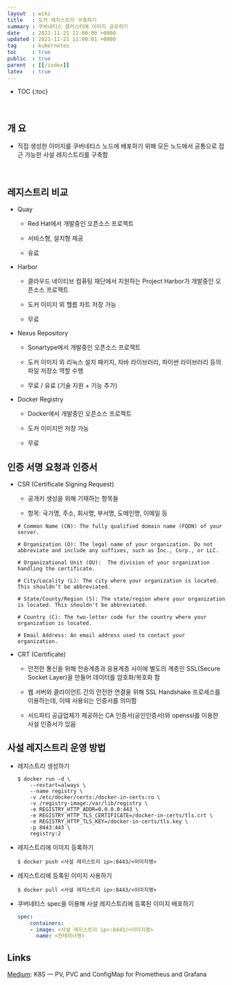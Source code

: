 ```yaml
---
layout  : wiki
title   : 도커 레지스트리 구축하기
summary : 쿠버네티스 클러스터에 이미지 공유하기
date    : 2021-11-21 11:00:00 +0900
updated : 2021-11-21 11:00:01 +0900
tag     : kubernetes
toc     : true
public  : true
parent  : [[/index]]
latex   : true
---
```

* TOC
{:toc}

<br/>

## 개 요

* 직접 생성한 이미지를 쿠버네티스 노드에 배포하기 위해 모든 노드에서 공통으로 접근 가능한 사설 레지스트리를 구축함

<br/>

## 레지스트리 비교

* Quay

    * Red Hat에서 개발중인 오픈소스 프로젝트

    * 서비스형, 설치형 제공
        
    * 유료

* Harbor

    * 클라우드 네이티브 컴퓨팅 재단에서 지원하는 Project Harbor가 개발중인 오픈소스 프로젝트

    * 도커 이미지 외 헬름 차트 저장 가능

    * 무료

* Nexus Repository 
    
    * Sonartype에서 개발중인 오픈소스 프로젝트

    * 도커 이미지 외 리눅스 설치 패키지, 자바 라이브러리, 파이썬 라이브러리 등의 파일 저장소 역할 수행

    * 무료 / 유료 (기술 지원 + 기능 추가)

* Docker Registry

    * Docker에서 개발중인 오픈소스 프로젝트

    * 도커 이미지만 저장 가능

    * 무료

## 인증 서명 요청과 인증서

* CSR (Certificate Signing Request)

    * 공개키 생성을 위해 기재하는 항목들

    * 항목: 국가명, 주소, 회사명, 부서명, 도메인명, 이메일 등

    ```shell
    # Common Name (CN): The fully qualified domain name (FQDN) of your server.

    # Organization (O): The legal name of your organization. Do not abbreviate and include any suffixes, such as Inc., Corp., or LLC.

    # Organizational Unit (OU):  The division of your organization handling the certificate.

    # City/Locality (L): The city where your organization is located. This shouldn’t be abbreviated.

    # State/County/Region (S): The state/region where your organization is located. This shouldn't be abbreviated.

    # Country (C): The two-letter code for the country where your organization is located.

    # Email Address: An email address used to contact your organization.
    ```

* CRT (Certificate)

    * 안전한 통신을 위해 전송계층과 응용계층 사이에 별도의 계층인 SSL(Secure Socket Layer)을 만들어 데이터를 암호화/복호화 함

    * 웹 서버와 클라이언트 간의 안전한 연결을 위해 SSL Handshake 프로세스를 이용하는데, 이때 사용되는 인증서를 의미함

    * 서드파티 공급업체가 제공하는 CA 인증서(공인인증서)와 openssl를 이용한 사설 인증서가 있음

## 사설 레지스트리 운영 방법

* 레지스트리 생성하기

    ```shell
    $ docker run -d \ 
        --restart=always \
        --name registry \
        -v /etc/docker/certs:/docker-in-certs:ro \
        -v /registry-image:/var/lib/registry \
        -e REGISTRY_HTTP_ADDR=0.0.0.0:443 \
        -e REGISTRY_HTTP_TLS_CERTIFICATE=/docker-in-certs/tls.crt \
        -e REGISTRY_HTTP_TLS_KEY=/docker-in-certs/tls.key \
        -p 8443:443 \
        registry:2
    ```

* 레지스트리에 이미지 등록하기

    ```shell
    $ docker push <사설 레지스트리 ip>:8443/<이미지명>
    ```

* 레지스트리에 등록된 이미지 사용하기

    ```shell
    $ docker pull <사설 레지스트리 ip>:8443/<이미지명>
    ```

* 쿠버네티스 spec을 이용해 사설 레지스트리에 등록된 이미지 배포하기

    ```yaml
    spec:
        containers: 
        - image: <사설 레지스트리 ip>:8443/<이미지명>
          name: <컨테이너명>
    ```


## Links


[Medium](https://ystatit.medium.com/k8s-pv-pvc-and-configmap-for-prometheus-and-grafana-caa044b0d82b): K8S — PV, PVC and ConfigMap for Prometheus and Grafana




